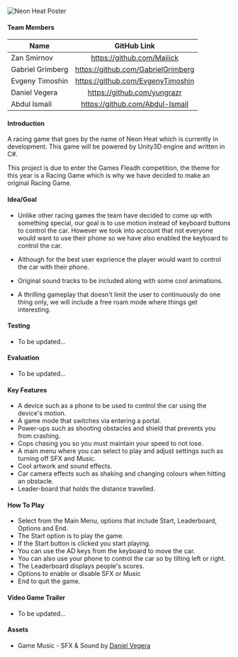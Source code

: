 ![Neon Heat Poster](https://github.com/Majiick/Neon-Heat/blob/master/Design%20Doc/NeonPoster.jpg)

#### Team Members
| Name       | GitHub Link      |
| -------------   |:-------------:|
| Zan Smirnov     |https://github.com/Majiick         |
| Gabriel Grimberg|https://github.com/GabrielGrimberg |
| Evgeny Timoshin |https://github.com/EvgenyTimoshin  |
| Daniel Vegera   |https://github.com/yungrazr        |
| Abdul Ismail    |https://github.com/Abdul-Ismail    |

#### Introduction
A racing game that goes by the name of Neon Heat which is currently in development. This game will be powered by Unity3D engine and written in C#.

This project is due to enter the Games Fleadh competition, the theme for this year is a Racing Game which is why we have decided to make an original Racing Game.

#### Idea/Goal
- Unlike other racing games the team have decided to come up with something special, our goal is to use motion instead of keyboard buttons to control the car. However we took into account that not everyone would want to use their phone so we have also enabled the keyboard to control
the car.

- Although for the best user exprience the player would want to control the car with their phone.

- Original sound tracks to be included along with some cool animations.

- A thrilling gameplay that doesn't limit the user to continuously do one thing only, we will include a free roam mode where things
get interesting.

#### Testing
- To be updated...

#### Evaluation
- To be updated...

#### Key Features
- A device such as a phone to be used to control the car using the device's motion.
- A game mode that switches via entering a portal.
- Power-ups such as shooting obstacles and shield that prevents you from crashing.
- Cops chasing you so you must maintain your speed to not lose.
- A main menu where you can select to play and adjust settings such as turning off SFX and Music.
- Cool artwork and sound effects.
- Car camera effects such as shaking and changing colours when hitting an obstacle.
- Leader-board that holds the distance travelled.

#### How To Play
- Select from the Main Menu, options that include Start, Leaderboard, Options and End.
- The Start option is to play the game.
- If the Start button is clicked you start playing.
- You can use the AD keys from the keyboard to move the car.
- You can also use your phone to control the car so by tilting left or right.
- The Leaderboard displays people's scores.
- Options to enable or disable SFX or Music
- End to quit the game. 

#### Video Game Trailer
- To be updated...

#### Assets
- Game Music - SFX & Sound by [Daniel Vegera](https://soundcloud.com/sport-smen)
